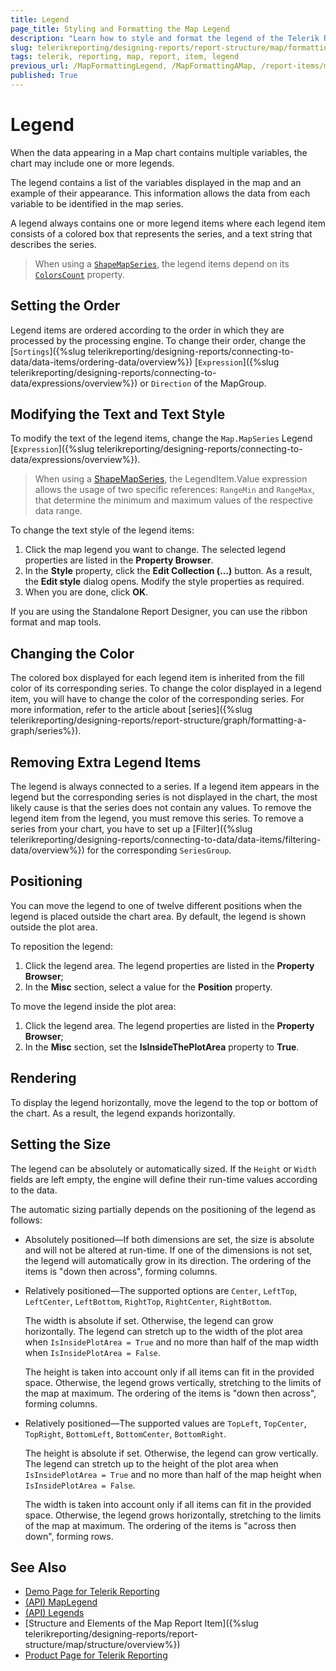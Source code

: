 ```yaml
---
title: Legend
page_title: Styling and Formatting the Map Legend 
description: "Learn how to style and format the legend of the Telerik Reporting Map report item."
slug: telerikreporting/designing-reports/report-structure/map/formatting-a-map/legend
tags: telerik, reporting, map, report, item, legend
previous_url: /MapFormattingLegend, /MapFormattingAMap, /report-items/map/formatting-a-map/overview 
published: True
---
```


# Legend

When the data appearing in a Map chart contains multiple variables, the chart may include one or more legends. 

The legend contains a list of the variables displayed in the map and an example of their appearance. This information allows the data from each variable to be identified in the map series. 

A legend always contains one or more legend items where each legend item consists of a colored box that represents the series, and a text string that describes the series. 

> When using a [`ShapeMapSeries`](/reporting/api/Telerik.Reporting.ShapeMapSeries), the legend items depend on its [`ColorsCount`](/reporting/api/Telerik.Reporting.ShapeMapSeries#Telerik_Reporting_ShapeMapSeries_ColorsCount) property. 

## Setting the Order

Legend items are ordered according to the order in which they are processed by the processing engine. To change their order, change the [`Sortings`]({%slug telerikreporting/designing-reports/connecting-to-data/data-items/ordering-data/overview%}) [`Expression`]({%slug telerikreporting/designing-reports/connecting-to-data/expressions/overview%}) or `Direction` of the MapGroup. 

## Modifying the Text and Text Style 

To modify the text of the legend items, change the `Map.MapSeries` Legend [`Expression`]({%slug telerikreporting/designing-reports/connecting-to-data/expressions/overview%}). 

> When using a [ShapeMapSeries](/reporting/api/Telerik.Reporting.ShapeMapSeries), the LegendItem.Value expression allows the usage of two specific references: `RangeMin` and `RangeMax`, that determine the minimum and maximum values of the respective data range. 

To change the text style of the legend items:  

1. Click the map legend you want to change. The selected legend properties are listed in the __Property Browser__. 
1. In the __Style__ property, click the __Edit Collection (…)__ button. As a result, the **Edit style** dialog opens. Modify the style properties as required. 
1. When you are done, click **OK**. 

If you are using the Standalone Report Designer, you can use the ribbon format and map tools.

## Changing the Color 

The colored box displayed for each legend item is inherited from the fill color of its corresponding series. To change the color displayed in a legend item, you will have to change the color of the corresponding series. For more information, refer to the article about [series]({%slug telerikreporting/designing-reports/report-structure/graph/formatting-a-graph/series%}). 

## Removing Extra Legend Items

The legend is always connected to a series. If a legend item appears in the legend but the corresponding series is not displayed in the chart, the most likely cause is that the series does not contain any values. To remove the legend item from the legend, you must remove this series. To remove a series from your chart, you have to set up a [Filter]({%slug telerikreporting/designing-reports/connecting-to-data/data-items/filtering-data/overview%}) for the corresponding `SeriesGroup`. 

## Positioning

You can move the legend to one of twelve different positions when the legend is placed outside the chart area. By default, the legend is shown outside the plot area. 

To reposition the legend:

1. Click the legend area. The legend properties are listed in the __Property Browser__; 
1. In the __Misc__ section, select a value for the **Position** property. 

To move the legend inside the plot area:

1. Click the legend area. The legend properties are listed in the __Property Browser__; 
1. In the __Misc__ section, set the __IsInsideThePlotArea__ property to __True__. 

## Rendering

To display the legend horizontally, move the legend to the top or bottom of the chart. As a result, the legend expands horizontally. 

## Setting the Size

The legend can be absolutely or automatically sized. If the `Height` or `Width` fields are left empty, the engine will define their run-time values according to the data. 

The automatic sizing partially depends on the positioning of the legend as follows: 

* Absolutely positioned&mdash;If both dimensions are set, the size is absolute and will not be altered at run-time. If one of the dimensions is not set, the legend will automatically grow in its direction. The ordering of the items is "down then across", forming columns. 

* Relatively positioned&mdash;The supported options are `Center`, `LeftTop`, `LeftCenter`, `LeftBottom`, `RightTop`, `RightCenter`, `RightBottom`. 

  The width is absolute if set. Otherwise, the legend can grow horizontally. The legend can stretch up to the width of the plot area when `IsInsidePlotArea = True` and no more than half of the map width when `IsInsidePlotArea = False`. 
  
  The height is taken into account only if all items can fit in the provided space. Otherwise, the legend grows vertically, stretching to the limits of the map at maximum. The ordering of the items is "down then across", forming columns. 
  
* Relatively positioned&mdash;The supported values are `TopLeft`, `TopCenter`, `TopRight`, `BottomLeft`, `BottomCenter`, `BottomRight`. 

  The height is absolute if set. Otherwise, the legend can grow vertically. The legend can stretch up to the height of the plot area when `IsInsidePlotArea = True` and no more than half of the map height when `IsInsidePlotArea = False`. 
  
  The width is taken into account only if all items can fit in the provided space. Otherwise, the legend grows horizontally, stretching to the limits of the map at maximum. The ordering of the items is "across then down", forming rows. 

## See Also
 
* [Demo Page for Telerik Reporting](https://demos.telerik.com/reporting) 
* [(API) MapLegend](/reporting/api/Telerik.Reporting.MapLegend)  
* [(API) Legends](/reporting/api/Telerik.Reporting.Map#Telerik_Reporting_Map_Legends) 
* [Structure and Elements of the Map Report Item]({%slug telerikreporting/designing-reports/report-structure/map/structure/overview%})
* [Product Page for Telerik Reporting](https://www.telerik.com/products/reporting)
